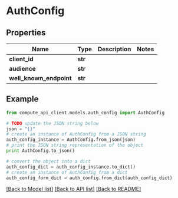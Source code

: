 # AuthConfig


## Properties
Name | Type | Description | Notes
------------ | ------------- | ------------- | -------------
**client_id** | **str** |  | 
**audience** | **str** |  | 
**well_known_endpoint** | **str** |  | 

## Example

```python
from compute_api_client.models.auth_config import AuthConfig

# TODO update the JSON string below
json = "{}"
# create an instance of AuthConfig from a JSON string
auth_config_instance = AuthConfig.from_json(json)
# print the JSON string representation of the object
print AuthConfig.to_json()

# convert the object into a dict
auth_config_dict = auth_config_instance.to_dict()
# create an instance of AuthConfig from a dict
auth_config_form_dict = auth_config.from_dict(auth_config_dict)
```
[[Back to Model list]](../README.md#documentation-for-models) [[Back to API list]](../README.md#documentation-for-api-endpoints) [[Back to README]](../README.md)


